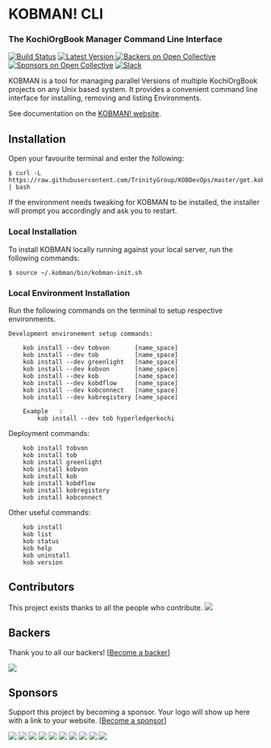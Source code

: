 

# KOBMAN! CLI
### The KochiOrgBook Manager Command Line Interface

[![Build Status](https://travis-ci.org/sdkman/sdkman-cli.svg?branch=master)](https://travis-ci.org/sdkman/sdkman-cli)
[![Latest Version](https://api.bintray.com/packages/sdkman/generic/sdkman-cli/images/download.svg) ](https://bintray.com/sdkman/generic/sdkman-cli/_latestVersion)
[![Backers on Open Collective](https://opencollective.com/sdkman/backers/badge.svg)](#backers) 
[![Sponsors on Open Collective](https://opencollective.com/sdkman/sponsors/badge.svg)](#sponsors)
[![Slack](https://slack.sdkman.io/badge.svg)](https://slack.sdkman.io)

KOBMAN is a tool for managing parallel Versions of multiple KochiOrgBook projects on any Unix based system. It provides a convenient command line interface for installing, removing and listing Environments.

See documentation on the [KOBMAN! website](https://sdkman.io).

## Installation

Open your favourite terminal and enter the following:

    $ curl -L https://raw.githubusercontent.com/TrinityGroup/KOBDevOps/master/get.kobman.io | bash

If the environment needs tweaking for KOBMAN to be installed, the installer will prompt you accordingly and ask you to restart.


### Local Installation

To install KOBMAN locally running against your local server, run the following commands:

	
	$ source ~/.kobman/bin/kobman-init.sh



### Local Environment Installation

Run the following commands on the terminal to setup respective environments.
	
	Development environement setup commands:
       
        kob install --dev tobvon       [name_space]       
        kob install --dev tob          [name_space]
        kob install --dev greenlight   [name_space]
        kob install --dev kobvon       [name_space]
        kob install --dev kob          [name_space]
        kob install --dev kobdflow     [name_space]
        kob install --dev kobconnect   [name_space]        
        kob install --dev kobregistory [name_space]

        Example   :
            kob install --dev tob hyperledgerkochi
        
Deployment commands:
        
        kob install tobvon
        kob install tob
        kob install greenlight
        kob install kobvon
        kob install kob        
        kob install kobdflow
        kob install kobregistory
        kob install kobconnect
        

        
Other useful commands:        
  
        kob install      
        kob list
        kob status        
        kob help         
        kob uninstall        
        kob version   
## Contributors

This project exists thanks to all the people who contribute. 
<a href="https://github.com/sdkman/sdkman-cli/graphs/contributors"><img src="https://opencollective.com/sdkman/contributors.svg?width=890&button=false" /></a>


## Backers

Thank you to all our backers! [[Become a backer](https://opencollective.com/sdkman#backer)]

<a href="https://opencollective.com/sdkman#backers" target="_blank"><img src="https://opencollective.com/sdkman/backers.svg?width=890"></a>


## Sponsors

Support this project by becoming a sponsor. Your logo will show up here with a link to your website. [[Become a sponsor](https://opencollective.com/sdkman#sponsor)]

<a href="https://opencollective.com/sdkman/sponsor/0/website" target="_blank"><img src="https://opencollective.com/sdkman/sponsor/0/avatar.svg"></a>
<a href="https://opencollective.com/sdkman/sponsor/1/website" target="_blank"><img src="https://opencollective.com/sdkman/sponsor/1/avatar.svg"></a>
<a href="https://opencollective.com/sdkman/sponsor/2/website" target="_blank"><img src="https://opencollective.com/sdkman/sponsor/2/avatar.svg"></a>
<a href="https://opencollective.com/sdkman/sponsor/3/website" target="_blank"><img src="https://opencollective.com/sdkman/sponsor/3/avatar.svg"></a>
<a href="https://opencollective.com/sdkman/sponsor/4/website" target="_blank"><img src="https://opencollective.com/sdkman/sponsor/4/avatar.svg"></a>
<a href="https://opencollective.com/sdkman/sponsor/5/website" target="_blank"><img src="https://opencollective.com/sdkman/sponsor/5/avatar.svg"></a>
<a href="https://opencollective.com/sdkman/sponsor/6/website" target="_blank"><img src="https://opencollective.com/sdkman/sponsor/6/avatar.svg"></a>
<a href="https://opencollective.com/sdkman/sponsor/7/website" target="_blank"><img src="https://opencollective.com/sdkman/sponsor/7/avatar.svg"></a>
<a href="https://opencollective.com/sdkman/sponsor/8/website" target="_blank"><img src="https://opencollective.com/sdkman/sponsor/8/avatar.svg"></a>
<a href="https://opencollective.com/sdkman/sponsor/9/website" target="_blank"><img src="https://opencollective.com/sdkman/sponsor/9/avatar.svg"></a>


